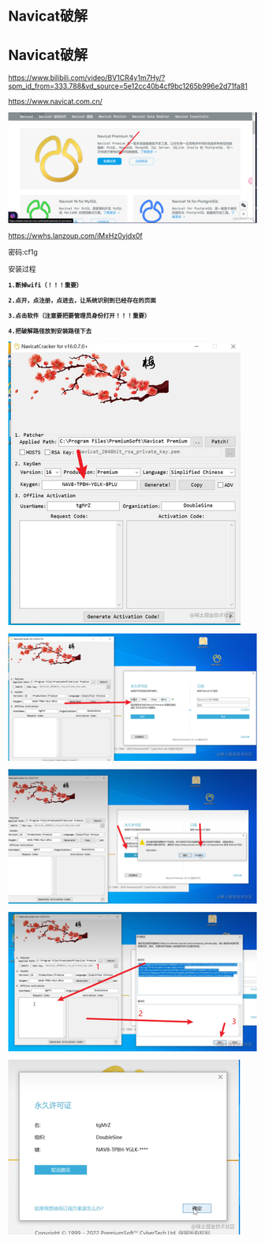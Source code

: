# Navicat破解

# Navicat破解

<https://www.bilibili.com/video/BV1CR4y1m7Hy/?spm_id_from=333.788&vd_source=5e12cc40b4cf9bc1265b996e2d71fa81>

<https://www.navicat.com.cn/>

![](image/kio49kn6bh_cYTarUBW56.png)

<https://wwhs.lanzoup.com/iMxHz0yjdx0f>

密码:cf1g

安装过程

**`1.断掉wifi（！！！重要）`**

**`2.点开，点注册，点进去，让系统识别到已经存在的页面`**

**`3.点击软件（注意要把要管理员身份打开！！！重要）`**

**`4.把破解路径放到安装路径下去`**

![](image/cm1i0m4dbg_QpVuKg8gtO.png)

![](image/7xcqj6u73m_2MWhvfSLL1.png)

![](image/b8rmy6vain_aA121QEm1k.png)

![](image/w4utxb518__sn4Q64raz9.png)

![](image/hwmv_u7awq_1ZIHs7dp2C.png)
